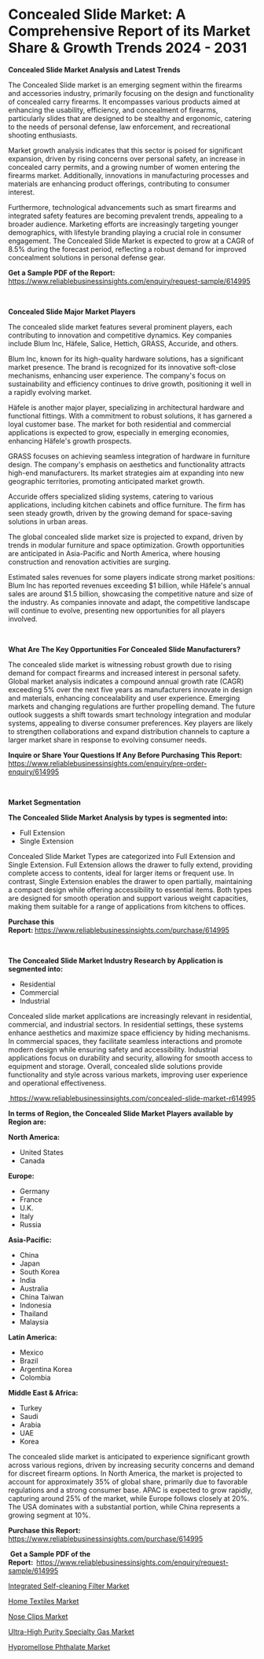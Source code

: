 <p><h1>Concealed Slide Market: A Comprehensive Report of its Market Share & Growth Trends 2024 - 2031</h1></p><p><strong>Concealed Slide Market Analysis and Latest Trends</strong></p>
<p><p>The Concealed Slide market is an emerging segment within the firearms and accessories industry, primarily focusing on the design and functionality of concealed carry firearms. It encompasses various products aimed at enhancing the usability, efficiency, and concealment of firearms, particularly slides that are designed to be stealthy and ergonomic, catering to the needs of personal defense, law enforcement, and recreational shooting enthusiasts.</p><p>Market growth analysis indicates that this sector is poised for significant expansion, driven by rising concerns over personal safety, an increase in concealed carry permits, and a growing number of women entering the firearms market. Additionally, innovations in manufacturing processes and materials are enhancing product offerings, contributing to consumer interest.</p><p>Furthermore, technological advancements such as smart firearms and integrated safety features are becoming prevalent trends, appealing to a broader audience. Marketing efforts are increasingly targeting younger demographics, with lifestyle branding playing a crucial role in consumer engagement. The Concealed Slide Market is expected to grow at a CAGR of 8.5% during the forecast period, reflecting a robust demand for improved concealment solutions in personal defense gear.</p></p>
<p><strong>Get a Sample PDF of the Report:&nbsp;</strong> <a href="https://www.reliablebusinessinsights.com/enquiry/request-sample/614995?utm_campaign=904&utm_medium=2&utm_source=Github&utm_content=ia&utm_term=11122024&utm_id=concealed-slide">https://www.reliablebusinessinsights.com/enquiry/request-sample/614995</a></p>
<p>&nbsp;</p>
<p><strong>Concealed Slide Major Market Players</strong></p>
<p><p>The concealed slide market features several prominent players, each contributing to innovation and competitive dynamics. Key companies include Blum Inc, Häfele, Salice, Hettich, GRASS, Accuride, and others.</p><p>Blum Inc, known for its high-quality hardware solutions, has a significant market presence. The brand is recognized for its innovative soft-close mechanisms, enhancing user experience. The company's focus on sustainability and efficiency continues to drive growth, positioning it well in a rapidly evolving market.</p><p>Häfele is another major player, specializing in architectural hardware and functional fittings. With a commitment to robust solutions, it has garnered a loyal customer base. The market for both residential and commercial applications is expected to grow, especially in emerging economies, enhancing Häfele's growth prospects.</p><p>GRASS focuses on achieving seamless integration of hardware in furniture design. The company's emphasis on aesthetics and functionality attracts high-end manufacturers. Its market strategies aim at expanding into new geographic territories, promoting anticipated market growth.</p><p>Accuride offers specialized sliding systems, catering to various applications, including kitchen cabinets and office furniture. The firm has seen steady growth, driven by the growing demand for space-saving solutions in urban areas.</p><p>The global concealed slide market size is projected to expand, driven by trends in modular furniture and space optimization. Growth opportunities are anticipated in Asia-Pacific and North America, where housing construction and renovation activities are surging.</p><p>Estimated sales revenues for some players indicate strong market positions: Blum Inc has reported revenues exceeding $1 billion, while Häfele's annual sales are around $1.5 billion, showcasing the competitive nature and size of the industry. As companies innovate and adapt, the competitive landscape will continue to evolve, presenting new opportunities for all players involved.</p></p>
<p>&nbsp;</p>
<p><strong>What Are The Key Opportunities For Concealed Slide Manufacturers?</strong></p>
<p><p>The concealed slide market is witnessing robust growth due to rising demand for compact firearms and increased interest in personal safety. Global market analysis indicates a compound annual growth rate (CAGR) exceeding 5% over the next five years as manufacturers innovate in design and materials, enhancing concealability and user experience. Emerging markets and changing regulations are further propelling demand. The future outlook suggests a shift towards smart technology integration and modular systems, appealing to diverse consumer preferences. Key players are likely to strengthen collaborations and expand distribution channels to capture a larger market share in response to evolving consumer needs.</p></p>
<p><strong>Inquire or Share Your Questions If Any Before Purchasing This Report:</strong> <a href="https://www.reliablebusinessinsights.com/enquiry/pre-order-enquiry/614995?utm_campaign=904&utm_medium=2&utm_source=Github&utm_content=ia&utm_term=11122024&utm_id=concealed-slide">https://www.reliablebusinessinsights.com/enquiry/pre-order-enquiry/614995</a></p>
<p>&nbsp;</p>
<p><strong>Market Segmentation</strong></p>
<p><strong>The Concealed Slide Market Analysis by types is segmented into:</strong></p>
<p><ul><li>Full Extension</li><li>Single Extension</li></ul></p>
<p><p>Concealed Slide Market Types are categorized into Full Extension and Single Extension. Full Extension allows the drawer to fully extend, providing complete access to contents, ideal for larger items or frequent use. In contrast, Single Extension enables the drawer to open partially, maintaining a compact design while offering accessibility to essential items. Both types are designed for smooth operation and support various weight capacities, making them suitable for a range of applications from kitchens to offices.</p></p>
<p><strong>Purchase this Report:&nbsp;</strong><a href="https://www.reliablebusinessinsights.com/purchase/614995?utm_campaign=904&utm_medium=2&utm_source=Github&utm_content=ia&utm_term=11122024&utm_id=concealed-slide">https://www.reliablebusinessinsights.com/purchase/614995</a></p>
<p>&nbsp;</p>
<p><strong>The Concealed Slide Market Industry Research by Application is segmented into:</strong></p>
<p><ul><li>Residential</li><li>Commercial</li><li>Industrial</li></ul></p>
<p><p>Concealed slide market applications are increasingly relevant in residential, commercial, and industrial sectors. In residential settings, these systems enhance aesthetics and maximize space efficiency by hiding mechanisms. In commercial spaces, they facilitate seamless interactions and promote modern design while ensuring safety and accessibility. Industrial applications focus on durability and security, allowing for smooth access to equipment and storage. Overall, concealed slide solutions provide functionality and style across various markets, improving user experience and operational effectiveness.</p></p>
<p><a href="https://www.reliablebusinessinsights.com/concealed-slide-market-r614995?utm_campaign=904&utm_medium=2&utm_source=Github&utm_content=ia&utm_term=11122024&utm_id=concealed-slide">&nbsp;https://www.reliablebusinessinsights.com/concealed-slide-market-r614995</a></p>
<p><strong>In terms of Region, the Concealed Slide Market Players available by Region are:</strong></p>
<p>
    <p> <strong> North America: </strong>
        <ul>
            <li>United States</li>
            <li>Canada</li>
        </ul>
        </p> 
    <p> <strong> Europe: </strong>
        <ul>
            <li>Germany</li>
            <li>France</li>
            <li>U.K.</li>
            <li>Italy</li>
            <li>Russia</li>
        </ul>
        </p> 
    <p> <strong> Asia-Pacific: </strong>
        <ul>
            <li>China</li>
            <li>Japan</li>
            <li>South Korea</li>
            <li>India</li>
            <li>Australia</li>
            <li>China Taiwan</li>
            <li>Indonesia</li>
            <li>Thailand</li>
            <li>Malaysia</li>
        </ul>
        </p> 
    <p> <strong> Latin America: </strong>
        <ul>
            <li>Mexico</li>
            <li>Brazil</li>
            <li>Argentina Korea</li>
            <li>Colombia</li>
        </ul>
        </p> 
    <p> <strong> Middle East & Africa: </strong>
        <ul>
            <li>Turkey</li>
            <li>Saudi</li>
            <li>Arabia</li>
            <li>UAE</li>
            <li>Korea</li>
        </ul>
    </p>
    </p>
<p><p>The concealed slide market is anticipated to experience significant growth across various regions, driven by increasing security concerns and demand for discreet firearm options. In North America, the market is projected to account for approximately 35% of global share, primarily due to favorable regulations and a strong consumer base. APAC is expected to grow rapidly, capturing around 25% of the market, while Europe follows closely at 20%. The USA dominates with a substantial portion, while China represents a growing segment at 10%.</p></p>
<p><strong>Purchase this Report: </strong><a href="https://www.reliablebusinessinsights.com/purchase/614995?utm_campaign=904&utm_medium=2&utm_source=Github&utm_content=ia&utm_term=11122024&utm_id=concealed-slide">https://www.reliablebusinessinsights.com/purchase/614995</a></p>
<p>&nbsp;<strong>Get a Sample PDF of the Report:&nbsp;&nbsp;</strong><a href="https://www.reliablebusinessinsights.com/enquiry/request-sample/614995?utm_campaign=904&utm_medium=2&utm_source=Github&utm_content=ia&utm_term=11122024&utm_id=concealed-slide">https://www.reliablebusinessinsights.com/enquiry/request-sample/614995</a></p>
<p><strong></strong></p>
<p><p><a href="https://github.com/XavierTyler76/Market-Research-Report-List-1/blob/main/integrated-self-cleaning-filter-market.md?utm_campaign=904&utm_medium=2&utm_source=Github&utm_content=ia&utm_term=11122024&utm_id=concealed-slide">Integrated Self-cleaning Filter Market</a></p><p><a href="https://www.linkedin.com/pulse/forecasting-home-textiles-market-124-cagr-growth-projections-dkluf?utm_campaign=904&utm_medium=2&utm_source=Github&utm_content=ia&utm_term=11122024&utm_id=concealed-slide">Home Textiles Market</a></p><p><a href="https://www.linkedin.com/pulse/late-mark-research-ceirf?utm_campaign=904&utm_medium=2&utm_source=Github&utm_content=ia&utm_term=11122024&utm_id=concealed-slide">Nose Clips Market</a></p><p><a href="https://github.com/OlenFleming68/Market-Research-Report-List-1/blob/main/ultra-high-purity-specialty-gas-market.md?utm_campaign=904&utm_medium=2&utm_source=Github&utm_content=ia&utm_term=11122024&utm_id=concealed-slide">Ultra-High Purity Specialty Gas Market</a></p><p><a href="https://www.linkedin.com/pulse/p-factrackr-ho6he?utm_campaign=904&utm_medium=2&utm_source=Github&utm_content=ia&utm_term=11122024&utm_id=concealed-slide">Hypromellose Phthalate Market</a></p></p>